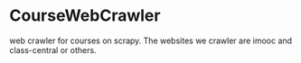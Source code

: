 # CourseWebCrawler
web crawler for courses on scrapy.
The websites we crawler are imooc and class-central or others.